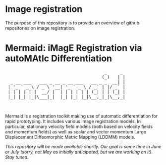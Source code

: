 # Image registration

The purpose of this repository is to provide an overview of github repositories on image registration.

# Mermaid: iMagE Registration via autoMAtIc Differentiation

<pre>
                                      _     _ 
                                     (_)   | |
  _ __ ___   ___ _ __ _ __ ___   __ _ _  __| |
 | '_ ` _ \ / _ \ '__| '_ ` _ \ / _` | |/ _` |
 | | | | | |  __/ |  | | | | | | (_| | | (_| |
 |_| |_| |_|\___|_|  |_| |_| |_|\__,_|_|\__,_|
                                                                                      
 </pre>                                       

Mermaid is a registration toolkit making use of automatic differentiation for rapid prototyping. It includes various image registration models. In particular, stationary velocity field models (both based on velocity fields and momentum fields) as well as scalar and vector momentum Large Displacement Diffeomorphic Metric Mapping (LDDMM) models.

*This repository will be made available shortly. Our goal is some time in June or July (sorry, not May as initially anticipated, but we are working on it). Stay tuned.*
